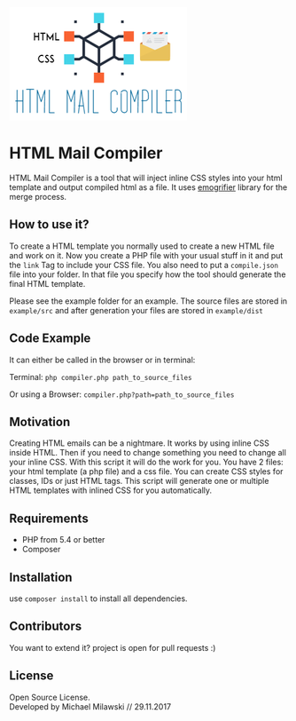 ![HTML Mail Compiler](https://raw.githubusercontent.com/millsoft/htmlmailcompiler/master/example/src/img/htmlmailcompiler-logo.png)


# HTML Mail Compiler

HTML Mail Compiler is a tool that will inject inline CSS styles into your html template and output compiled html as a file. It uses [emogrifier](https://github.com/jjriv/emogrifier) library for the merge process.

## How to use it?
To create a HTML template you normally used to create a new HTML file and work on it. Now you create a PHP file with your usual stuff in it and put the `link` Tag to include your CSS file. You also need to put a `compile.json` file into your folder. In that file you specify how the tool should generate the final HTML template.

Please see the example folder for an example. The source files are stored in `example/src` and after generation your files are stored in `example/dist`

## Code Example

It can either be called in the browser or in terminal:

Terminal:
`php compiler.php path_to_source_files`

Or using a Browser:
`compiler.php?path=path_to_source_files`


## Motivation

Creating HTML emails can be a nightmare. It works by using inline CSS inside HTML. Then if you need to change something you need to change all your inline CSS. With this script it will do the work for you. You have 2 files: your html template (a php file) and a css file. You can create CSS styles for  classes, IDs or just HTML tags. This script will generate one or multiple HTML templates with inlined CSS for you automatically.

## Requirements

* PHP from 5.4 or better
* Composer

## Installation

use `composer install` to install all dependencies.


## Contributors

You want to extend it? project is open for pull requests :)

## License

Open Source License.  
Developed by Michael Milawski // 29.11.2017